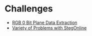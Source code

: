 # Challenges

* [RGB 0 Bit Plane Data Extraction](https://2018shell.picoctf.com/static/24e5dae742c73bafa44d35a29b8a7a06/husky.png)
* [Variety of Problems with StegOnline](https://medium.com/ctf-writeups/stegonline-a-new-steganography-tool-b4eddb8f8f57)
